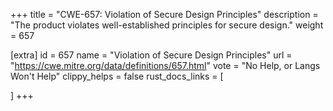 +++
title = "CWE-657: Violation of Secure Design Principles"
description	= "The product violates well-established principles for secure design."
weight = 657

[extra]
id = 657
name = "Violation of Secure Design Principles"
url = "https://cwe.mitre.org/data/definitions/657.html"
vote = "No Help, or Langs Won't Help"
clippy_helps = false
rust_docs_links = [
	
]
+++

